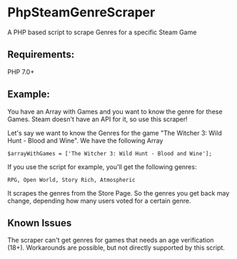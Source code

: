 # PhpSteamGenreScraper
A PHP based script to scrape Genres for a specific Steam Game

## Requirements:
PHP 7.0+


## Example:

You have an Array with Games and you want to know the genre for these Games. Steam doesn't have an API for it, so use this scraper!

Let's say we want to know the Genres for the game "The Witcher 3: Wild Hunt - Blood and Wine". We have the following Array 
```
$arrayWithGames = ['The Witcher 3: Wild Hunt - Blood and Wine'];
```

If you use the script for example, you'll get the following genres:
```
RPG, Open World, Story Rich, Atmospheric
```

It scrapes the genres from the Store Page. So the genres you get back may change, depending how many users voted for a certain genre.

## Known Issues

The scraper can't get genres for games that needs an age verification (18+). Workarounds are possible, but not directly supported by this script.

